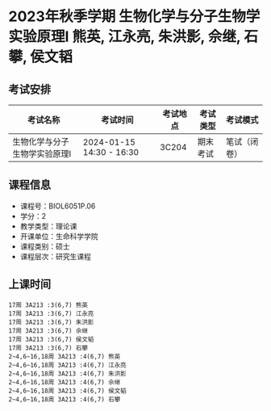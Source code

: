 # 2023年秋季学期 生物化学与分子生物学实验原理I 熊英, 江永亮, 朱洪影, 佘继, 石攀, 侯文韬




## 考试安排

| 考试名称 | 考试时间 | 考试地点 | 考试类型 | 考试模式 |
| -------- | -------- | -------- | -------- | -------- |
| 生物化学与分子生物学实验原理I | 2024-01-15 14:30 - 16:30 | 3C204 | 期末考试 | 笔试（闭卷） |





## 课程信息

- 课程号：BIOL6051P.06
- 学分：2
- 教学类型：理论课
- 开课单位：生命科学学院
- 课程类别：硕士
- 课程层次：研究生课程

## 上课时间

```
17周 3A213 :3(6,7) 熊英
17周 3A213 :3(6,7) 江永亮
17周 3A213 :3(6,7) 朱洪影
17周 3A213 :3(6,7) 佘继
17周 3A213 :3(6,7) 侯文韬
17周 3A213 :3(6,7) 石攀
2~4,6~16,18周 3A213 :4(6,7) 熊英
2~4,6~16,18周 3A213 :4(6,7) 江永亮
2~4,6~16,18周 3A213 :4(6,7) 朱洪影
2~4,6~16,18周 3A213 :4(6,7) 佘继
2~4,6~16,18周 3A213 :4(6,7) 侯文韬
2~4,6~16,18周 3A213 :4(6,7) 石攀
```

